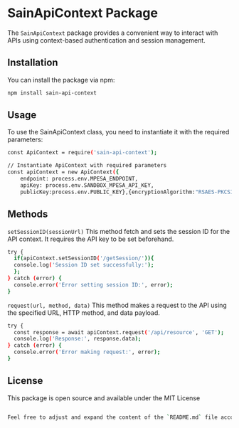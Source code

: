 # SainApiContext Package

The `SainApiContext` package provides a convenient way to interact with APIs using context-based authentication and session management.

## Installation

You can install the package via npm:

```bash
npm install sain-api-context
```
## Usage

To use the SainApiContext class, you need to instantiate it with the required parameters:

```bash
const ApiContext = require('sain-api-context');

// Instantiate ApiContext with required parameters
const apiContext = new ApiContext({
    endpoint: process.env.MPESA_ENDPOINT,
    apiKey: process.env.SANDBOX_MPESA_API_KEY,
    publicKey:process.env.PUBLIC_KEY},{encryptionAlgorithm:"RSAES-PKCS1-V1_5"});
```
## Methods
`setSessionID(sessionUrl)`
This method fetch and sets the session ID for the API context. It requires the API key to be set beforehand.
```bash
try {
  if(apiContext.setSessionID('/getSession/')){
  console.log('Session ID set successfully:');
  };
} catch (error) {
  console.error('Error setting session ID:', error);
}
```
`request(url, method, data)`
This method makes a request to the API using the specified URL, HTTP method, and data payload.
```bash
try {
  const response = await apiContext.request('/api/resource', 'GET');
  console.log('Response:', response.data);
} catch (error) {
  console.error('Error making request:', error);
}
```
## License
This package is open source and available under the MIT License

```bash

Feel free to adjust and expand the content of the `README.md` file according to your package's features and usage instructions. This README will help users understand how to use your `ApiContext` class effectively.
```